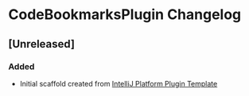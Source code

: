 <!-- Keep a Changelog guide -> https://keepachangelog.com -->

# CodeBookmarksPlugin Changelog

## [Unreleased]
### Added
- Initial scaffold created from [IntelliJ Platform Plugin Template](https://github.com/JetBrains/intellij-platform-plugin-template)
